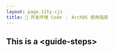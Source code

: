 ```yaml
---
layout: page.11ty.cjs
title: 🦾 开发环境 Code ｜ ArchOS 使用指南
---
```


<section class="columns">
  <h2>This is a &lt;guide-steps&gt;</h2>
  <guide-steps name="Code"></guide-steps>
</section>